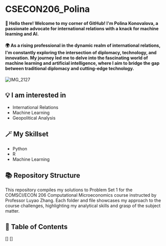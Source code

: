 # CSECON206_Polina

#### 👋 Hello there! Welcome to my corner of GitHub! I'm Polina Konovalova, a passionate advocate for international relations with a knack for machine learning and AI.

#### 🌍 As a rising professional in the dynamic realm of international relations, I'm constantly exploring the intersection of diplomacy, technology, and innovation. My journey led me to delve into the fascinating world of machine learning and artificial intelligence, where I aim to bridge the gap between traditional diplomacy and cutting-edge technology.

![IMG_2127](https://github.com/Rising-Stars-by-Sunshine/CSECON206_Polina/assets/148934457/a2e2515c-5c2c-4ddd-94cc-b60814630d3e)

## 💡 I am interested in
- International Relations
- Machine Learning
- Geopolitical Analysis

## 🪄 My Skillset
- Python
- R
- Machine Learning

## 📚 Repository Structure
This repository compiles my solutions to Problem Set 1 for the COMSCI/ECON 206 Computational Microeconomics course instructed by Professor Luyao Zhang. Each folder and file showcases my approach to the course challenges, highlighting my analytical skills and grasp of the subject matter.

## 📎 Table of Contents
[]
[]

